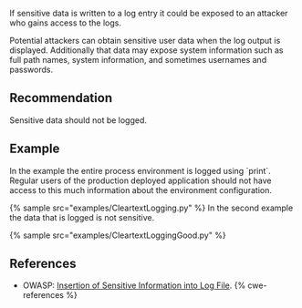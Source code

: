 If sensitive data is written to a log entry it could be exposed to an attacker who gains access to the logs.

Potential attackers can obtain sensitive user data when the log output is displayed. Additionally that data may expose system information such as full path names, system information, and sometimes usernames and passwords.


## Recommendation
Sensitive data should not be logged.


## Example
In the example the entire process environment is logged using \`print\`. Regular users of the production deployed application should not have access to this much information about the environment configuration.

{% sample src="examples/CleartextLogging.py" %}
In the second example the data that is logged is not sensitive.

{% sample src="examples/CleartextLoggingGood.py" %}

## References
* OWASP: [Insertion of Sensitive Information into Log File](https://owasp.org/Top10/A09_2021-Security_Logging_and_Monitoring_Failures/).
{% cwe-references %}

